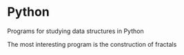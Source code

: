 # Python
Programs for studying data structures in Python

The most interesting program is the construction of fractals
